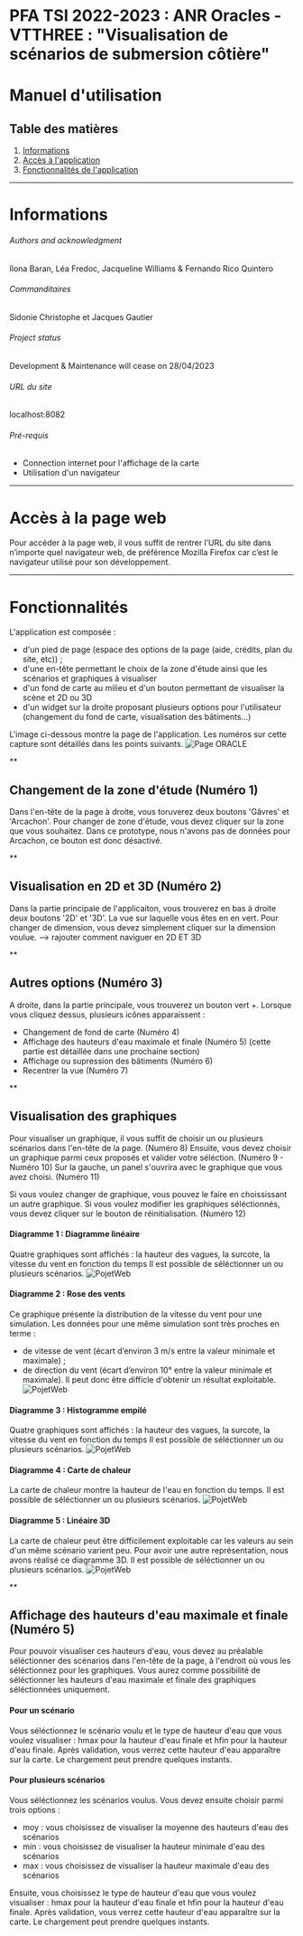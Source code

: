 # PFA TSI 2022-2023 : ANR Oracles - VTTHREE : "Visualisation de scénarios de submersion côtière"

Manuel d'utilisation
=======

## Table des matières
1. [Informations](#Informations)
2. [Accès à l'application](#Accès-à-la-page-WEB)
3. [Fonctionnalités de l'application](#Fonctionnalités)

***
# Informations
###### Authors and acknowledgment
Ilona Baran, Léa Fredoc, Jacqueline Williams & Fernando Rico Quintero
###### Commanditaires
Sidonie Christophe et Jacques Gautier
###### Project status
Development & Maintenance will cease on 28/04/2023
###### URL du site
localhost:8082
###### Pré-requis
+ Connection internet pour l'affichage de la carte  
+ Utilisation d'un navigateur


***
# Accès à la page web
Pour accéder à la page web, il vous suffit de rentrer l’URL du site dans n’importe quel navigateur web, de préférence Mozilla Firefox car c’est le navigateur utilisé pour son développement.

***
# Fonctionnalités 
L'application est composée :
+ d'un pied de page (espace des options de la page (aide, crédits, plan du site, etc)) ;
+ d'une en-tête permettant le choix de la zone d'étude ainsi que les scénarios et graphiques à visualiser
+ d'un fond de carte au milieu et d'un bouton permettant de visualiser la scène et 2D ou 3D
+ d'un widget sur la droite proposant plusieurs options pour l'utilisateur (changement du fond de carte, visualisation des bâtiments...)

L'image ci-dessous montre la page de l'application. Les numéros sur cette capture sont détaillés dans les points suivants. 
![Page ORACLE](img/readme/app.png)


**
## Changement de la zone d'étude (Numéro 1)
Dans l'en-tête de la page à droite, vous toruverez deux boutons 'Gâvres' et 'Arcachon'. Pour changer de zone d'étude, vous devez cliquer sur la zone que vous souhaitez.
Dans ce prototype, nous n'avons pas de données pour Arcachon, ce bouton est donc désactivé.

**
## Visualisation en 2D et 3D (Numéro 2)
Dans la partie principale de l'applicaiton, vous trouverez en bas à droite deux boutons '2D' et '3D'. La vue sur laquelle vous êtes en en vert. Pour changer de dimension, vous devez simplement cliquer sur la dimension voulue.
-->  rajouter comment naviguer en 2D ET 3D

**
## Autres options (Numéro 3)
A droite, dans la partie principale, vous trouverez un bouton vert +. Lorsque vous cliquez dessus, plusieurs icônes apparaissent :
+ Changement de fond de carte (Numéro 4)
+ Affichage des hauteurs d'eau maximale et finale (Numéro 5) (cette partie est détaillée dans une prochaine section)
+ Affichage ou supression des bâtiments (Numéro 6)
+ Recentrer la vue (Numéro 7)

**
## Visualisation des graphiques
Pour visualiser un graphique, il vous suffit de choisir un ou plusieurs scénarios dans l'en-tête de la page. (Numéro 8)
Ensuite, vous devez choisir un graphique parmi ceux proposés et valider votre séléction. (Numéro 9 - Numéro 10)
Sur la gauche, un panel s'ouvrira avec le graphique que vous avez choisi. (Numéro 11)

Si vous voulez changer de graphique, vous pouvez le faire en choississant un autre graphique.
Si vous voulez modifier les graphiques séléctionnés, vous devez cliquer sur le bouton de réinitialisation. (Numéro 12)

#### Diagramme 1 : Diagramme linéaire
Quatre graphiques sont affichés : la hauteur des vagues, la surcote, la vitesse du vent en fonction du temps
Il est possible de séléctionner un ou plusieurs scénarios.
![PojetWeb](img/readme/line.png)

#### Diagramme 2 : Rose des vents
Ce graphique présente la distribution de la vitesse du vent pour une simulation.
Les données pour une même simulation sont très proches en terme :
+ de vitesse de vent (écart d’environ 3 m/s entre la valeur minimale et maximale) ;
+ de direction du vent (écart d’environ 10° entre la valeur minimale et maximale). 
Il peut donc être difficle d'obtenir un résultat exploitable.
![PojetWeb](img/readme/windrose.png)

#### Diagramme 3 : Histogramme empilé
Quatre graphiques sont affichés : la hauteur des vagues, la surcote, la vitesse du vent en fonction du temps
Il est possible de séléctionner un ou plusieurs scénarios.
![PojetWeb](img/readme/histogram.png)

#### Diagramme 4 : Carte de chaleur
La carte de chaleur montre la hauteur de l'eau en fonction du temps. 
Il est possible de séléctionner un ou plusieurs scénarios.
![PojetWeb](img/readme/heatmap.png)

#### Diagramme 5 : Linéaire 3D
La carte de chaleur peut être difficilement exploitable car les valeurs au sein d'un même scénario varient peu. Pour avoir une autre représentation, nous avons réalisé ce diagramme 3D. 
Il est possible de séléctionner un ou plusieurs scénarios.
![PojetWeb](img/readme/3d.png)

**
## Affichage des hauteurs d'eau maximale et finale (Numéro 5)
Pour pouvoir visualiser ces hauteurs d'eau, vous devez au préalable séléctionner des scénarios dans l'en-tête de la page, à l'endroit où vous les séléctionnez pour les graphiques. Vous aurez comme possibilité de séléctionner les hauteurs d'eau maximale et finale des graphiques séléctionnées uniquement. 

#### Pour un scénario
Vous séléctionnez le scénario voulu et le type de hauteur d'eau que vous voulez visualiser : hmax pour la hauteur d'eau finale et hfin pour la hauteur d'eau finale. Après validation, vous verrez cette hauteur d'eau apparaître sur la carte. Le chargement peut prendre quelques instants.

#### Pour plusieurs scénarios
Vous séléctionnez les scénarios voulus. Vous devez ensuite choisir parmi trois options : 
+ moy : vous choisissez de visualiser la moyenne des hauteurs d'eau des scénarios
+ min : vous choisissez de visualiser la hauteur minimale d'eau des scénarios
+ max : vous choisissez de visualiser la hauteur maximale d'eau des scénarios

Ensuite, vous choisissez le type de hauteur d'eau que vous voulez visualiser : hmax pour la hauteur d'eau finale et hfin pour la hauteur d'eau finale. Après validation, vous verrez cette hauteur d'eau apparaître sur la carte. Le chargement peut prendre quelques instants.
